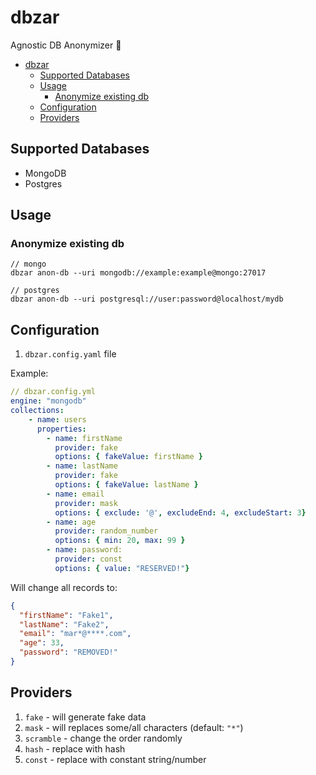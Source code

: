# dbzar

Agnostic DB Anonymizer 👻

- [dbzar](#dbzar)
  - [Supported Databases](#supported-databases)
  - [Usage](#usage)
    - [Anonymize existing db](#anonymize-existing-db)
  - [Configuration](#configuration)
  - [Providers](#providers)

## Supported Databases

- MongoDB
- Postgres

## Usage

### Anonymize existing db

```
// mongo
dbzar anon-db --uri mongodb://example:example@mongo:27017

// postgres
dbzar anon-db --uri postgresql://user:password@localhost/mydb
```

## Configuration

1. `dbzar.config.yaml` file

Example:

```yaml
// dbzar.config.yml
engine: "mongodb"
collections:
    - name: users
      properties:
        - name: firstName
          provider: fake
          options: { fakeValue: firstName }
        - name: lastName
          provider: fake
          options: { fakeValue: lastName }
        - name: email
          provider: mask
          options: { exclude: '@', excludeEnd: 4, excludeStart: 3}
        - name: age
          provider: random_number
          options: { min: 20, max: 99 }
        - name: password:
          provider: const
          options: { value: "RESERVED!"}
```

Will change all records to:

```json
{
  "firstName": "Fake1",
  "lastName": "Fake2",
  "email": "mar*@****.com",
  "age": 33,
  "password": "REMOVED!"
}
```

## Providers

1. `fake` - will generate fake data
2. `mask` - will replaces some/all characters (default: `"*"`)
3. `scramble` - change the order randomly
4. `hash` - replace with hash
5. `const` - replace with constant string/number
